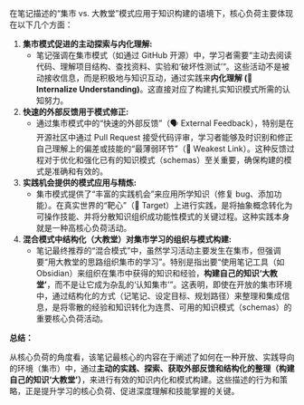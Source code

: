 在笔记描述的“集市 vs. 大教堂”模式应用于知识构建的语境下，核心负荷主要体现在以下几个方面：

1.  **集市模式促进的主动探索与内化理解:**
    *   笔记强调在集市模式（如通过 GitHub 开源）中，学习者需要“主动去阅读代码、理解项目结构、查找资料、实验和‘破坏性测试’”。这些活动不是被动接收信息，而是积极地与知识互动，通过实践来**内化理解 (🧠 Internalize Understanding)**。这直接对应了构建扎实知识模式所需的认知努力。
2.  **快速的外部反馈用于模式修正:**
    *   通过集市模式中的“快速的外部反馈”（🗣️ External Feedback），特别是在开源社区中通过 Pull Request 接受代码评审，学习者能够及时识别和修正自己理解上的偏差或技能的“最薄弱环节”（💪 Weakest Link）。这种反馈过程对于优化和强化已有的知识模式（schemas）至关重要，确保构建的模式是准确和有效的。
3.  **实践机会提供的模式应用与精炼:**
    *   集市模式提供了“丰富的实践机会”来应用所学知识（修复 bug、添加功能）。在真实世界的“靶心”（🎯 Target）上进行实践，是将抽象概念转化为可操作技能、并将分散知识组织成功能性模式的关键过程。这种实践本身就是一种高核心负荷活动。
4.  **混合模式中结构化（大教堂）对集市学习的组织与模式构建:**
    *   笔记最终推荐的“混合模式”中，虽然学习活动主要发生在集市，但强调要“用大教堂的思路组织集市的学习”。特别是指出要“使用笔记工具（如 Obsidian）来组织在集市中获得的知识和经验，**构建自己的知识‘大教堂’**，而不是让它成为杂乱的‘认知集市’”。这表明，即使在开放的集市环境中，通过结构化的方式（记笔记、设定目标、规划路径）来整理和集成信息，是将零散的经验和知识转化为连贯、可用的知识模式（schemas）的重要核心负荷活动。

**总结：**

从核心负荷的角度看，该笔记最核心的内容在于阐述了如何在一种开放、实践导向的环境（集市）中，通过**主动的实践、探索、获取外部反馈和结构化的整理（构建自己的知识‘大教堂’）**，来进行有效的知识内化和模式构建。这些描述的行为和策略，正是提升学习的核心负荷、促进深度理解和技能掌握的关键。